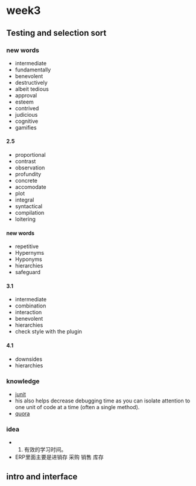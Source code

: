 # week3
## Testing and selection sort

### new words
- intermediate
- fundamentally
- benevolent
- destructively
- albeit tedious
- approval
- esteem
- contrived
- judicious
- cognitive
- gamifies

#### 2.5
- proportional
- contrast
- observation
- profundity
- concrete
- accomodate
- plot
- integral
- syntactical
- compilation
- loitering

#### new words
- repetitive
- Hypernyms
- Hyponyms
- hierarchies
- safeguard

#### 3.1
- intermediate
- combination
- interaction
- benevolent
- hierarchies
- check style with the plugin




#### 4.1 
- downsides
- hierarchies




### knowledge
- [junit](https://junit.org/junit4/javadoc/4.12/org/junit/Assert.html)
- his also helps decrease debugging time as you can isolate attention to one unit of code at a time (often a single method).
- [quora](https://www.quora.com/Why-does-accessing-an-array-element-take-constant-time)


### idea
- 1. 有效的学习时间。
- ERP里面主要是进销存 采购 销售 库存

## intro and interface

